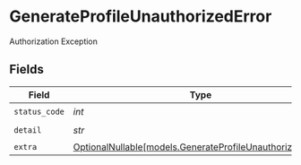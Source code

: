 # GenerateProfileUnauthorizedError

Authorization Exception


## Fields

| Field                                                                                                      | Type                                                                                                       | Required                                                                                                   | Description                                                                                                |
| ---------------------------------------------------------------------------------------------------------- | ---------------------------------------------------------------------------------------------------------- | ---------------------------------------------------------------------------------------------------------- | ---------------------------------------------------------------------------------------------------------- |
| `status_code`                                                                                              | *int*                                                                                                      | :heavy_check_mark:                                                                                         | N/A                                                                                                        |
| `detail`                                                                                                   | *str*                                                                                                      | :heavy_check_mark:                                                                                         | N/A                                                                                                        |
| `extra`                                                                                                    | [OptionalNullable[models.GenerateProfileUnauthorizedExtra]](../models/generateprofileunauthorizedextra.md) | :heavy_minus_sign:                                                                                         | N/A                                                                                                        |